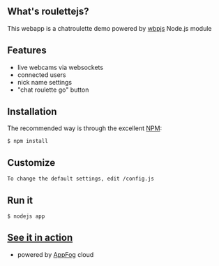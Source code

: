 ## What's roulettejs?

This webapp is a chatroulette demo powered by [wbpjs](https://github.com/openhoat/wbpjs) Node.js module

## Features

- live webcams via websockets
- connected users
- nick name settings
- "chat roulette go" button

## Installation

The recommended way is through the excellent [NPM](http://www.npmjs.org/):

    $ npm install

## Customize

    To change the default settings, edit /config.js

## Run it

    $ nodejs app

## [See it in action](http://roulettejs.eu01.aws.af.cm/)

- powered by [AppFog](http://www.appfog.com/) cloud